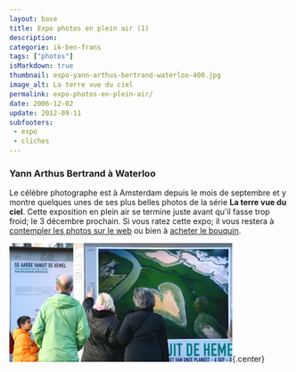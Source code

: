 ```yaml
---
layout: base
title: Expo photos en plein air (1)
description: 
categorie: ik-ben-frans
tags: ["photos"]
isMarkdown: true
thumbnail: expo-yann-arthus-bertrand-waterloo-400.jpg
image_alt: La terre vue du ciel
permalink: expo-photos-en-plein-air/
date: 2006-12-02
update: 2012-09-11
subfooters:
 - expo
 - cliches
---
```




### Yann Arthus Bertrand à Waterloo

<!-- HTML -->
Le célèbre photographe est à Amsterdam depuis le mois de septembre et y montre quelques unes de ses plus belles photos de la série <b>La terre vue du ciel</b>. Cette exposition en plein air se termine juste avant qu'il fasse trop froid; le 3 décembre prochain. Si vous ratez cette expo; il vous restera à <a href="http://www.yannarthusbertrand.com/yann2/affichage.php">contempler les photos sur le web</a>
ou bien à  <a href="http://ad.zanox.com/ppc/?8910668C596726294T&ULP=[[http://livre.fnac.com/a1673900/Yann-Arthus-Bertrand-La-Terre-vue-du-ciel">acheter le bouquin</a>.
<!-- / HTML -->

![La terre vue du ciel](expo-yann-arthus-bertrand-waterloo-400.jpg){.center}
